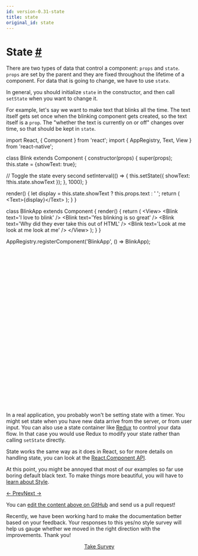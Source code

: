 ```yaml
---
id: version-0.31-state
title: state
original_id: state
---
```

<a id="content"></a><h1><a class="anchor" name="state"></a>State <a class="hash-link" href="docs/state.html#state">#</a></h1><div><p>There are two types of data that control a component: <code>props</code> and <code>state</code>. <code>props</code> are set by the parent and they are fixed throughout the lifetime of a component. For data that is going to change, we have to use <code>state</code>.</p><p>In general, you should initialize <code>state</code> in the constructor, and then call <code>setState</code> when you want to change it.</p><p>For example, let's say we want to make text that blinks all the time. The text itself gets set once when the blinking component gets created, so the text itself is a <code>prop</code>. The "whether the text is currently on or off" changes over time, so that should be kept in <code>state</code>.</p><div class="web-player"><div class="prism language-javascript">import React<span class="token punctuation">,</span> <span class="token punctuation">{</span> Component <span class="token punctuation">}</span> from <span class="token string">'react'</span><span class="token punctuation">;</span>
import <span class="token punctuation">{</span> AppRegistry<span class="token punctuation">,</span> Text<span class="token punctuation">,</span> View <span class="token punctuation">}</span> from <span class="token string">'react-native'</span><span class="token punctuation">;</span>

class <span class="token class-name">Blink</span> extends <span class="token class-name">Component</span> <span class="token punctuation">{</span>
  <span class="token function">constructor<span class="token punctuation">(</span></span>props<span class="token punctuation">)</span> <span class="token punctuation">{</span>
    <span class="token function">super<span class="token punctuation">(</span></span>props<span class="token punctuation">)</span><span class="token punctuation">;</span>
    <span class="token keyword">this</span><span class="token punctuation">.</span>state <span class="token operator">=</span> <span class="token punctuation">{</span>showText<span class="token punctuation">:</span> <span class="token boolean">true</span><span class="token punctuation">}</span><span class="token punctuation">;</span>

   <span class="token comment" spellcheck="true"> // Toggle the state every second
</span>    <span class="token function">setInterval<span class="token punctuation">(</span></span><span class="token punctuation">(</span><span class="token punctuation">)</span> <span class="token operator">=</span><span class="token operator">&gt;</span> <span class="token punctuation">{</span>
      <span class="token keyword">this</span><span class="token punctuation">.</span><span class="token function">setState<span class="token punctuation">(</span></span><span class="token punctuation">{</span> showText<span class="token punctuation">:</span> <span class="token operator">!</span><span class="token keyword">this</span><span class="token punctuation">.</span>state<span class="token punctuation">.</span>showText <span class="token punctuation">}</span><span class="token punctuation">)</span><span class="token punctuation">;</span>
    <span class="token punctuation">}</span><span class="token punctuation">,</span> <span class="token number">1000</span><span class="token punctuation">)</span><span class="token punctuation">;</span>
  <span class="token punctuation">}</span>

  <span class="token function">render<span class="token punctuation">(</span></span><span class="token punctuation">)</span> <span class="token punctuation">{</span>
    <span class="token keyword">let</span> display <span class="token operator">=</span> <span class="token keyword">this</span><span class="token punctuation">.</span>state<span class="token punctuation">.</span>showText <span class="token operator">?</span> <span class="token keyword">this</span><span class="token punctuation">.</span>props<span class="token punctuation">.</span>text <span class="token punctuation">:</span> <span class="token string">' '</span><span class="token punctuation">;</span>
    <span class="token keyword">return</span> <span class="token punctuation">(</span>
      &lt;Text<span class="token operator">&gt;</span><span class="token punctuation">{</span>display<span class="token punctuation">}</span>&lt;<span class="token operator">/</span>Text<span class="token operator">&gt;</span>
    <span class="token punctuation">)</span><span class="token punctuation">;</span>
  <span class="token punctuation">}</span>
<span class="token punctuation">}</span>

class <span class="token class-name">BlinkApp</span> extends <span class="token class-name">Component</span> <span class="token punctuation">{</span>
  <span class="token function">render<span class="token punctuation">(</span></span><span class="token punctuation">)</span> <span class="token punctuation">{</span>
    <span class="token keyword">return</span> <span class="token punctuation">(</span>
      &lt;View<span class="token operator">&gt;</span>
        &lt;Blink text<span class="token operator">=</span><span class="token string">'I love to blink'</span> <span class="token operator">/</span><span class="token operator">&gt;</span>
        &lt;Blink text<span class="token operator">=</span><span class="token string">'Yes blinking is so great'</span> <span class="token operator">/</span><span class="token operator">&gt;</span>
        &lt;Blink text<span class="token operator">=</span><span class="token string">'Why did they ever take this out of HTML'</span> <span class="token operator">/</span><span class="token operator">&gt;</span>
        &lt;Blink text<span class="token operator">=</span><span class="token string">'Look at me look at me look at me'</span> <span class="token operator">/</span><span class="token operator">&gt;</span>
      &lt;<span class="token operator">/</span>View<span class="token operator">&gt;</span>
    <span class="token punctuation">)</span><span class="token punctuation">;</span>
  <span class="token punctuation">}</span>
<span class="token punctuation">}</span>

AppRegistry<span class="token punctuation">.</span><span class="token function">registerComponent<span class="token punctuation">(</span></span><span class="token string">'BlinkApp'</span><span class="token punctuation">,</span> <span class="token punctuation">(</span><span class="token punctuation">)</span> <span class="token operator">=</span><span class="token operator">&gt;</span> BlinkApp<span class="token punctuation">)</span><span class="token punctuation">;</span></div><iframe style="margin-top:4px;" width="880" height="420" data-src="//cdn.rawgit.com/dabbott/react-native-web-player/gh-v1.2.4/index.html#code=import%20React%2C%20%7B%20Component%20%7D%20from%20'react'%3B%0Aimport%20%7B%20AppRegistry%2C%20Text%2C%20View%20%7D%20from%20'react-native'%3B%0A%0Aclass%20Blink%20extends%20Component%20%7B%0A%20%20constructor(props)%20%7B%0A%20%20%20%20super(props)%3B%0A%20%20%20%20this.state%20%3D%20%7BshowText%3A%20true%7D%3B%0A%0A%20%20%20%20%2F%2F%20Toggle%20the%20state%20every%20second%0A%20%20%20%20setInterval(()%20%3D%3E%20%7B%0A%20%20%20%20%20%20this.setState(%7B%20showText%3A%20!this.state.showText%20%7D)%3B%0A%20%20%20%20%7D%2C%201000)%3B%0A%20%20%7D%0A%0A%20%20render()%20%7B%0A%20%20%20%20let%20display%20%3D%20this.state.showText%20%3F%20this.props.text%20%3A%20'%20'%3B%0A%20%20%20%20return%20(%0A%20%20%20%20%20%20%3CText%3E%7Bdisplay%7D%3C%2FText%3E%0A%20%20%20%20)%3B%0A%20%20%7D%0A%7D%0A%0Aclass%20BlinkApp%20extends%20Component%20%7B%0A%20%20render()%20%7B%0A%20%20%20%20return%20(%0A%20%20%20%20%20%20%3CView%3E%0A%20%20%20%20%20%20%20%20%3CBlink%20text%3D'I%20love%20to%20blink'%20%2F%3E%0A%20%20%20%20%20%20%20%20%3CBlink%20text%3D'Yes%20blinking%20is%20so%20great'%20%2F%3E%0A%20%20%20%20%20%20%20%20%3CBlink%20text%3D'Why%20did%20they%20ever%20take%20this%20out%20of%20HTML'%20%2F%3E%0A%20%20%20%20%20%20%20%20%3CBlink%20text%3D'Look%20at%20me%20look%20at%20me%20look%20at%20me'%20%2F%3E%0A%20%20%20%20%20%20%3C%2FView%3E%0A%20%20%20%20)%3B%0A%20%20%7D%0A%7D%0A%0AAppRegistry.registerComponent('BlinkApp'%2C%20()%20%3D%3E%20BlinkApp)%3B" frameborder="0"></iframe></div><p>In a real application, you probably won't be setting state with a timer. You might set state when you have new data arrive from the server, or from user input. You can also use a state container like <a href="http://redux.js.org/index.html" target="_blank">Redux</a> to control your data flow. In that case you would use Redux to modify your state rather than calling <code>setState</code> directly.</p><p>State works the same way as it does in React, so for more details on handling state, you can look at the <a href="https://facebook.github.io/react/docs/component-api.html" target="_blank">React.Component API</a>.</p><p>At this point, you might be annoyed that most of our examples so far use boring default black text. To make things more beautiful, you will have to <a href="/react-native/docs/style.html" target="">learn about Style</a>.</p></div><div class="docs-prevnext"><a class="docs-prev" href="docs/props.html#content">← Prev</a><a class="docs-next" href="docs/style.html#content">Next →</a></div><p class="edit-page-block">You can <a target="_blank" href="https://github.com/facebook/react-native/blob/master/docs/State.md">edit the content above on GitHub</a> and send us a pull request!</p><div class="survey"><div class="survey-image"></div><p>Recently, we have been working hard to make the documentation better based on your feedback. Your responses to this yes/no style survey will help us gauge whether we moved in the right direction with the improvements. Thank you!</p><center><a class="button" href="https://www.facebook.com/survey?oid=516954245168428">Take Survey</a></center></div>